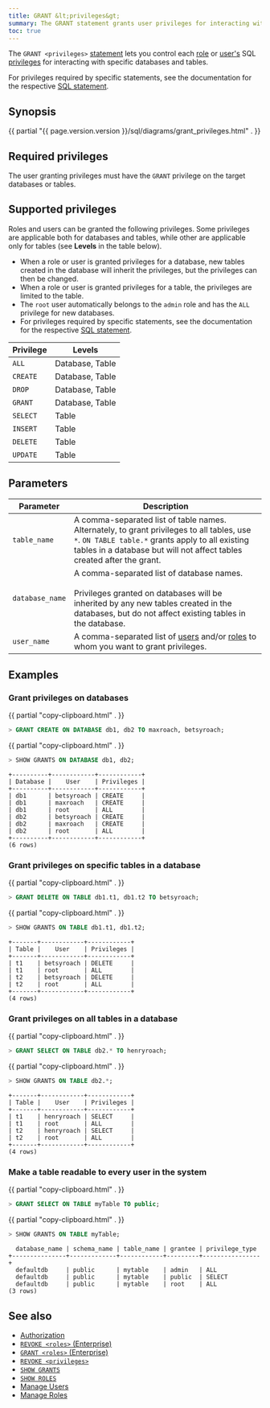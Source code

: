 ```yaml
---
title: GRANT &lt;privileges&gt;
summary: The GRANT statement grants user privileges for interacting with specific databases and tables.
toc: true
---
```


The `GRANT <privileges>` [statement](sql-statements.html) lets you control each [role](authorization.html#create-and-manage-roles) or [user's](create-and-manage-users.html) SQL [privileges](authorization.html#assign-privileges) for interacting with specific databases and tables.

For privileges required by specific statements, see the documentation for the respective [SQL statement](sql-statements.html).


## Synopsis

<section>{{ partial "{{ page.version.version }}/sql/diagrams/grant_privileges.html" . }}</section>

## Required privileges

The user granting privileges must have the `GRANT` privilege on the target databases or tables.

## Supported privileges

Roles and users can be granted the following privileges. Some privileges are applicable both for databases and tables, while other are applicable only for tables (see **Levels** in the table below).

- When a role or user is granted privileges for a database, new tables created in the database will inherit the privileges, but the privileges can then be changed.
- When a role or user is granted privileges for a table, the privileges are limited to the table.
- The `root` user automatically belongs to the `admin` role and has the `ALL` privilege for new databases.
- For privileges required by specific statements, see the documentation for the respective [SQL statement](sql-statements.html).

Privilege | Levels
----------|------------
`ALL` | Database, Table
`CREATE` | Database, Table
`DROP` | Database, Table
`GRANT` | Database, Table
`SELECT` | Table
`INSERT` | Table
`DELETE` | Table
`UPDATE` | Table

## Parameters

Parameter | Description
----------|------------
`table_name` | A comma-separated list of table names. Alternately, to grant privileges to all tables, use `*`. `ON TABLE table.*` grants apply to all existing tables in a database but will not affect tables created after the grant.
`database_name` | A comma-separated list of database names.<br><br>Privileges granted on databases will be inherited by any new tables created in the databases, but do not affect existing tables in the database.
`user_name` | A comma-separated list of [users](create-and-manage-users.html) and/or [roles](authorization.html#create-and-manage-roles) to whom you want to grant privileges.

## Examples

### Grant privileges on databases

{{ partial "copy-clipboard.html" . }}
~~~ sql
> GRANT CREATE ON DATABASE db1, db2 TO maxroach, betsyroach;
~~~

{{ partial "copy-clipboard.html" . }}
~~~ sql
> SHOW GRANTS ON DATABASE db1, db2;
~~~

~~~
+----------+------------+------------+
| Database |    User    | Privileges |
+----------+------------+------------+
| db1      | betsyroach | CREATE     |
| db1      | maxroach   | CREATE     |
| db1      | root       | ALL        |
| db2      | betsyroach | CREATE     |
| db2      | maxroach   | CREATE     |
| db2      | root       | ALL        |
+----------+------------+------------+
(6 rows)
~~~

### Grant privileges on specific tables in a database

{{ partial "copy-clipboard.html" . }}
~~~ sql
> GRANT DELETE ON TABLE db1.t1, db1.t2 TO betsyroach;
~~~

{{ partial "copy-clipboard.html" . }}
~~~ sql
> SHOW GRANTS ON TABLE db1.t1, db1.t2;
~~~

~~~
+-------+------------+------------+
| Table |    User    | Privileges |
+-------+------------+------------+
| t1    | betsyroach | DELETE     |
| t1    | root       | ALL        |
| t2    | betsyroach | DELETE     |
| t2    | root       | ALL        |
+-------+------------+------------+
(4 rows)
~~~

### Grant privileges on all tables in a database

{{ partial "copy-clipboard.html" . }}
~~~ sql
> GRANT SELECT ON TABLE db2.* TO henryroach;
~~~

{{ partial "copy-clipboard.html" . }}
~~~ sql
> SHOW GRANTS ON TABLE db2.*;
~~~

~~~
+-------+------------+------------+
| Table |    User    | Privileges |
+-------+------------+------------+
| t1    | henryroach | SELECT     |
| t1    | root       | ALL        |
| t2    | henryroach | SELECT     |
| t2    | root       | ALL        |
+-------+------------+------------+
(4 rows)
~~~

### Make a table readable to every user in the system

{{ partial "copy-clipboard.html" . }}
~~~ sql
> GRANT SELECT ON TABLE myTable TO public;
~~~

{{ partial "copy-clipboard.html" . }}
~~~ sql
> SHOW GRANTS ON TABLE myTable;
~~~

~~~
  database_name | schema_name | table_name | grantee | privilege_type
+---------------+-------------+------------+---------+----------------+
  defaultdb     | public      | mytable    | admin   | ALL
  defaultdb     | public      | mytable    | public  | SELECT
  defaultdb     | public      | mytable    | root    | ALL
(3 rows)
~~~


## See also

- [Authorization](authorization.html)
- [`REVOKE <roles>` (Enterprise)](revoke-roles.html)
- [`GRANT <roles>` (Enterprise)](grant-roles.html)
- [`REVOKE <privileges>`](revoke.html)
- [`SHOW GRANTS`](show-grants.html)
- [`SHOW ROLES`](show-roles.html)
- [Manage Users](create-and-manage-users.html)
- [Manage Roles](authorization.html#create-and-manage-roles)
